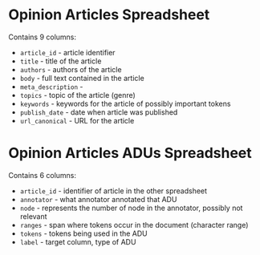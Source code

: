 # Opinion Articles Spreadsheet
Contains 9 columns:
- `article_id` - article identifier
- `title` - title of the article
- `authors` - authors of the article
- `body` - full text contained in the article
- `meta_description` - 
- `topics` - topic of the article (genre)
- `keywords` - keywords for the article of possibly important tokens
- `publish_date` - date when article was published
- `url_canonical` - URL for the article

# Opinion Articles ADUs Spreadsheet
Contains 6 columns:
- `article_id` - identifier of article in the other spreadsheet
- `annotator` - what annotator annotated that ADU
- `node` - represents the number of node in the annotator, possibly not relevant
- `ranges` - span where tokens occur in the document (character range)
- `tokens` - tokens being used in the ADU
- `label` - target column, type of ADU